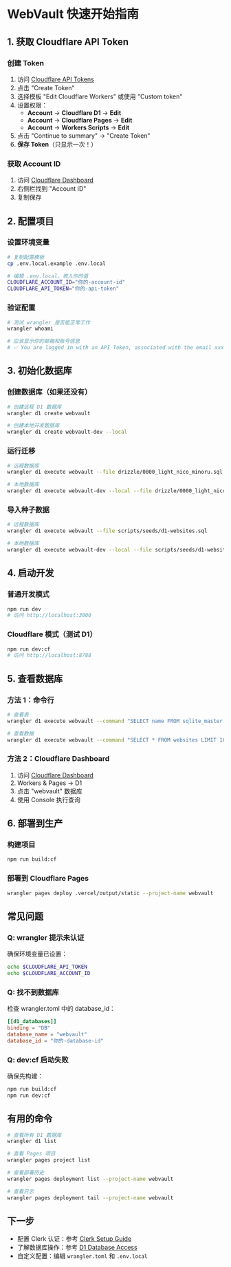 # WebVault 快速开始指南

## 1. 获取 Cloudflare API Token

### 创建 Token

1. 访问 [Cloudflare API Tokens](https://dash.cloudflare.com/profile/api-tokens)
2. 点击 "Create Token"
3. 选择模板 "Edit Cloudflare Workers" 或使用 "Custom token"
4. 设置权限：
   - **Account** → **Cloudflare D1** → **Edit**
   - **Account** → **Cloudflare Pages** → **Edit**
   - **Account** → **Workers Scripts** → **Edit**
5. 点击 "Continue to summary" → "Create Token"
6. **保存 Token**（只显示一次！）

### 获取 Account ID

1. 访问 [Cloudflare Dashboard](https://dash.cloudflare.com/)
2. 右侧栏找到 "Account ID"
3. 复制保存

## 2. 配置项目

### 设置环境变量

```bash
# 复制配置模板
cp .env.local.example .env.local

# 编辑 .env.local，填入你的值
CLOUDFLARE_ACCOUNT_ID="你的-account-id"
CLOUDFLARE_API_TOKEN="你的-api-token"
```

### 验证配置

```bash
# 测试 wrangler 是否能正常工作
wrangler whoami

# 应该显示你的邮箱和账号信息
# ✅ You are logged in with an API Token, associated with the email xxx@xxx.com
```

## 3. 初始化数据库

### 创建数据库（如果还没有）

```bash
# 创建远程 D1 数据库
wrangler d1 create webvault

# 创建本地开发数据库
wrangler d1 create webvault-dev --local
```

### 运行迁移

```bash
# 远程数据库
wrangler d1 execute webvault --file drizzle/0000_light_nico_minoru.sql

# 本地数据库
wrangler d1 execute webvault-dev --local --file drizzle/0000_light_nico_minoru.sql
```

### 导入种子数据

```bash
# 远程数据库
wrangler d1 execute webvault --file scripts/seeds/d1-websites.sql

# 本地数据库
wrangler d1 execute webvault-dev --local --file scripts/seeds/d1-websites.sql
```

## 4. 启动开发

### 普通开发模式

```bash
npm run dev
# 访问 http://localhost:3000
```

### Cloudflare 模式（测试 D1）

```bash
npm run dev:cf
# 访问 http://localhost:8788
```

## 5. 查看数据库

### 方法 1：命令行

```bash
# 查看表
wrangler d1 execute webvault --command "SELECT name FROM sqlite_master WHERE type='table'"

# 查看数据
wrangler d1 execute webvault --command "SELECT * FROM websites LIMIT 10"
```

### 方法 2：Cloudflare Dashboard

1. 访问 [Cloudflare Dashboard](https://dash.cloudflare.com/)
2. Workers & Pages → D1
3. 点击 "webvault" 数据库
4. 使用 Console 执行查询

## 6. 部署到生产

### 构建项目

```bash
npm run build:cf
```

### 部署到 Cloudflare Pages

```bash
wrangler pages deploy .vercel/output/static --project-name webvault
```

## 常见问题

### Q: wrangler 提示未认证

确保环境变量已设置：
```bash
echo $CLOUDFLARE_API_TOKEN
echo $CLOUDFLARE_ACCOUNT_ID
```

### Q: 找不到数据库

检查 wrangler.toml 中的 database_id：
```toml
[[d1_databases]]
binding = "DB"
database_name = "webvault"
database_id = "你的-database-id"
```

### Q: dev:cf 启动失败

确保先构建：
```bash
npm run build:cf
npm run dev:cf
```

## 有用的命令

```bash
# 查看所有 D1 数据库
wrangler d1 list

# 查看 Pages 项目
wrangler pages project list

# 查看部署历史
wrangler pages deployment list --project-name webvault

# 查看日志
wrangler pages deployment tail --project-name webvault
```

## 下一步

- 配置 Clerk 认证：参考 [Clerk Setup Guide](./CLERK-SETUP.md)
- 了解数据库操作：参考 [D1 Database Access](./D1-DATABASE-ACCESS.md)
- 自定义配置：编辑 `wrangler.toml` 和 `.env.local`